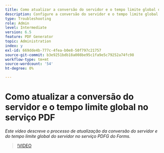 ```yaml
---
title: Como atualizar a conversão do servidor e o tempo limite global do servidor no serviço PDFG
description: Configure a conversão do servidor e o tempo limite global do servidor para o PDF Generator
type: Troubleshooting
role: Admin
level: Intermediate
version: 6.5
feature: PDF Generator
topic: Administration
index: y
exl-id: 669dde4b-777c-4fea-b0e8-50f797c21757
source-git-commit: b3e9251bdb18a008be95c1fa9e5c79252a74fc98
workflow-type: tm+mt
source-wordcount: '54'
ht-degree: 0%

---
```


# Como atualizar a conversão do servidor e o tempo limite global no serviço PDF

*Este vídeo descreve o processo de atualização da conversão do servidor e do tempo limite global do servidor no serviço PDFG do Forms.*

>[!VIDEO](https://video.tv.adobe.com/v/335514?quality=12&learn=on)
